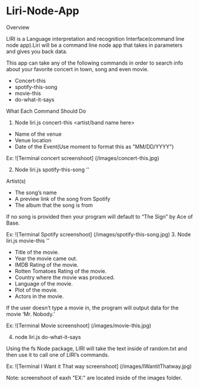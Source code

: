 # Liri-Node-App
Overview

LIRI is a Language interpretation and recognition Interface(command line node app).Liri will be a command line node app that takes in parameters and gives you back data.

This app can take any of the following commands in order to search info about your favorite concert in town, song and even movie.

* Concert-this
* spotify-this-song
* movie-this
* do-what-it-says

What Each Command Should Do

1. Node liri.js concert-this <artist/band name here>

* Name of the venue
* Venue location
* Date of the Event(Use moment to format this as "MM/DD/YYYY")

Ex: ![Terminal concert screenshoot] (/images/concert-this.jpg)

2. Node liri.js spotify-this-song '<song name here>'
  
  Artist(s)

* The song’s name
* A preview link of the song from Spotify
* The album that the song is from

If no song is provided then your program will default to “The Sign” by Ace of Base.

Ex: ![Terminal Spotify screenshoot] (/images/spotify-this-song.jpg)
3. Node liri.js movie-this '<movie name here>'
  
   * Title of the movie.
   * Year the movie came out.
   * IMDB Rating of the movie.
   * Rotten Tomatoes Rating of the movie.
   * Country where the movie was produced.
   * Language of the movie.
   * Plot of the movie.
   * Actors in the movie.
   
   If the user doesn’t type a movie in, the program will output data for the movie ‘Mr. Nobody.’
   
   Ex: ![Terminal Movie screenshoot] (/images/movie-this.jpg)
   
 4. node liri.js do-what-it-says
 
  Using the fs Node package, LIRI will take the text inside of random.txt and then use it to call one of LIRI’s commands.
  
  
  Ex: ![Terminal I Want it That way screenshoot] (/images/IWantitThatway.jpg)
  
  Note: screenshoot of eaxh "EX:" are located inside of the images folder.
   





